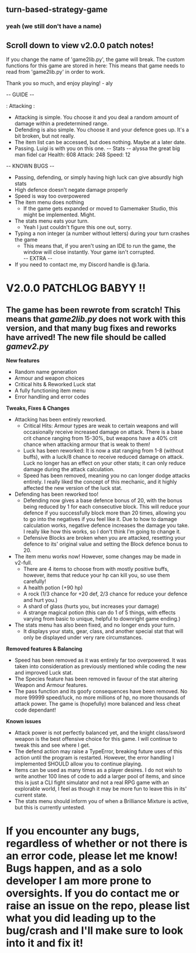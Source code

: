 ## turn-based-strategy-game
### yeah (we still don't have a name)
## Scroll down to view v2.0.0 patch notes!

If you change the name of 'game2lib.py', the game will break.
The custom functions for this game are stored in here:
This means that game needs to read from 'game2lib.py' in order to work.

Thank you so much, and enjoy playing!
\- aly

-- GUIDE --

: Attacking :
- Attacking is simple. You choose it and you deal a random amount of damage within a predetermined range.
-  Defending is also simple. You choose it and your defence goes up. It's a bit broken, but not really.
-  The item list can be accessed, but does nothing. Maybe at a later date.
-  Passing. Luigi is with you on this one.
-- Stats --
alyssa the great
big man fidel car
Health: 608
Attack: 248
Speed: 12

-- KNOWN BUGS -- 
-  Passing, defending, or simply having high luck can give absurdly high stats
-  High defence doesn't negate damage properly
-  Speed is way too overpowered
- The item menu does nothing
	- If the game gets expanded or moved to Gamemaker Studio, this might be implemented. Might.
- The stats menu eats your turn. 
	- Yeah I just couldn't figure this one out, sorry.
- Typing a non integer (a number without letters) during your turn crashes the game
	- This means that, if you aren't using an IDE to run the game, the window will close instantly. Your game isn't corrupted.<br/>
-- EXTRA -- 
- If you need to contact me, my Discord handle is @.1aria.

# V2.0.0 PATCHLOG BABYY !!
## The game has been rewrote from scratch! This means that *game2lib.py* does not work with this version, and that many bug fixes and reworks have arrived! The new file should be called *gamev2.py*

**New features**
- Random name generation
- Armour and weapon choices
- Critical hits & Reworked Luck stat
- A fully functioning item menu
- Error handling and error codes

**Tweaks, Fixes & Changes**
- Attacking has been entirely reworked.
    - Critical Hits: Armour types are weak to certain weapons and will occasionally receive increased damage on attack. There is a base crit chance ranging from 15-30%, but weapons have a 40% crit chance when attacking armour that is weak to them!
    - Luck has been reworked: It is now a stat ranging from 1-8 (without buffs), with a luck/8 chance to receive reduced damage on attack. Luck no longer has an effect on your other stats; it can only reduce damage during the attack calculation.
    - Speed has been removed, meaning you no can longer dodge attacks entirely. I really liked the concept of this mechanic, and it highly affected the new version of the luck stat.
- Defending has been reworked too!
    - Defending now gives a base defence bonus of 20, with the bonus being reduced by 1 for each consecutive block. This will reduce your defence if you successfully block more than 20 times, allowing you to go into the negatives if you feel like it. Due to how to damage calculation works, negative defence increases the damage you take. I really like how this works, so I don't think I'm going to change it.
    - Defensive Blocks are broken when you are attacked, resetting your defence to its' original value and setting the Block defence bonus to 20.
- The item menu works now! However, some changes may be made in v2-full.
    - There are 4 items to choose from with mostly positive buffs, however, items that reduce your hp can kill you, so use them carefully!
    - A health potion (+90 hp)
    - A rock (1/3 chance for +20 def, 2/3 chance for reduce your defence and hurt you.)
    - A shard of glass (hurts you, but increases your damage)
    - A strange magical potion (this can do 1 of 5 things, with effects varying from basic to unique, helpful to downright game ending.)
- The stats menu has also been fixed, and no longer ends your turn.
    - It displays your stats, gear, class, and another special stat that will only be displayed under very rare circumstances.

**Removed features & Balancing**
- Speed has been removed as it was entirely far too overpowered. It was taken into consideration as previously mentioned while coding the new and improved Luck stat.
- The Species feature has been removed in favour of the stat altering Weapon and Armour features. 
- The pass function and its goofy consequences have been removed. No more 99999 speed/luck, no more millions of hp, no more thousands of attack power. The game is (hopefully) more balanced and less cheat code dependant!

**Known issues**
- Attack power is not perfectly balanced yet, and the knight class/sword weapon is the best offensive choice for this game. I will continue to tweak this and see where I get.
- The defend action may raise a TypeError, breaking future uses of this action until the program is restarted. However, the error handling I implemented SHOULD allow you to continue playing.
- Items can be used as many times as a player desires. I do not wish to write another 100 lines of code to add a larger pool of items, and since this is just a CLI fight simulator and not a real RPG game with an explorable world, I feel as though it may be more fun to leave this in its' current state.
- The stats menu should inform you of when a Brilliance Mixture is active, but this is currently untested.

# If you encounter any bugs, regardless of whether or not there is an error code, please let me know! Bugs happen, and as a solo developer I am more prone to oversights. If you do contact me or raise an issue on the repo, please list what you did leading up to the bug/crash and I'll make sure to look into it and fix it!